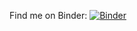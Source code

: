 Find me on Binder: [![Binder](https://mybinder.org/badge_logo.svg)](https://mybinder.org/v2/gh/sjcopier/my-first-binder/HEAD)
